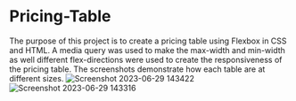 # Pricing-Table
The purpose of this project is to create a pricing table using Flexbox in CSS and HTML. A media query was used to make the max-width and min-width as well different flex-directions were used to create the responsiveness of the pricing table. The screenshots demonstrate how each table are at different sizes.
![Screenshot 2023-06-29 143422](https://github.com/Chewy8234/Pricing-Table/assets/72936062/0e0edefe-8bd9-41e0-b085-01648ea18d13)
![Screenshot 2023-06-29 143316](https://github.com/Chewy8234/Pricing-Table/assets/72936062/b7aac195-efb4-46c9-98d4-4531b968b2d5)

